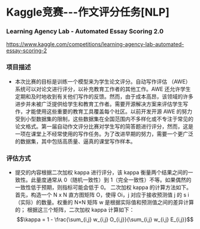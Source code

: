 # Kaggle竞赛---作文评分任务[NLP]
### Learning Agency Lab - Automated Essay Scoring 2.0
https://www.kaggle.com/competitions/learning-agency-lab-automated-essay-scoring-2

### 项目描述
* 本次比赛的目标是训练一个模型来为学生论文评分。自动写作评估 （AWE） 系统可以对论文进行评分，以补充教育工作者的其他工作。AWE 还允许学生定期和及时地收到有关他们写作的反馈。然而，由于成本高昂，该领域的许多进步并未被广泛提供给学生和教育工作者。需要开源解决方案来评估学生写作，才能使用这些重要的教育工具覆盖每个社区。以前开发开源 AWE 的努力受到小型数据集的限制，这些数据集在全国范围内不多样化或不专注于常见的论文格式。第一届自动作文评分比赛对学生写的简答题进行评分，然而，这是一项在课堂上不经常使用的写作任务。为了改进早期的努力，需要一个更广泛的数据集，其中包括高质量、逼真的课堂写作样本。

### 评估方式
* 提交的内容根据二次加权 kappa 进行评分，该 kappa 衡量两个结果之间的一致性。此量度通常从 0（随机一致性）到 1（完全一致性）不等。如果偶然的一致性低于预期，则指标可能会低于 0。 二次加权 kappa 的计算方法如下。首先，构造一个 N x N 直方图矩阵 O，使得 Oi，j 对应于接收预测值 j 的 s i（实际）的数量。权重的 N×N 矩阵 w 是根据实际值和预测值之间的差异计算的；
根据这三个矩阵，二次加权 kappa 计算如下：
$$\kappa = 1 - \frac{\sum_{i,j} w_{i,j} O_{i,j}}{\sum_{i,j} w_{i,j} E_{i,j}}$$
